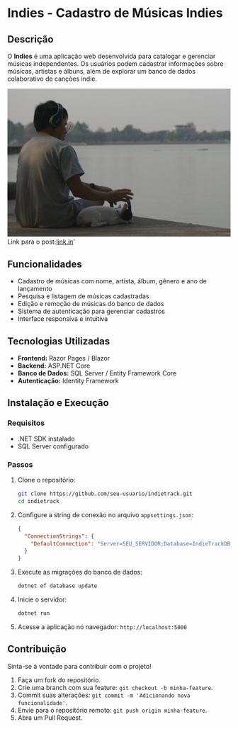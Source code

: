 # Indies - Cadastro de Músicas Indies

## Descrição
O **Indies** é uma aplicação web desenvolvida para catalogar e gerenciar músicas independentes. Os usuários podem cadastrar informações sobre músicas, artistas e álbuns, além de explorar um banco de dados colaborativo de canções indie.

![Texto alternativo](./Indies/wwwroot/img/indies.png)
Link para o post:[link.in](https://www.linkedin.com/feed/update/urn:li:activity:7307817725337198593/)'

## Funcionalidades
- Cadastro de músicas com nome, artista, álbum, gênero e ano de lançamento
- Pesquisa e listagem de músicas cadastradas
- Edição e remoção de músicas do banco de dados
- Sistema de autenticação para gerenciar cadastros
- Interface responsiva e intuitiva

## Tecnologias Utilizadas
- **Frontend:** Razor Pages / Blazor
- **Backend:** ASP.NET Core
- **Banco de Dados:** SQL Server / Entity Framework Core
- **Autenticação:** Identity Framework

## Instalação e Execução
### Requisitos
- .NET SDK instalado
- SQL Server configurado

### Passos
1. Clone o repositório:
   ```sh
   git clone https://github.com/seu-usuario/indietrack.git
   cd indietrack
   ```
2. Configure a string de conexão no arquivo `appsettings.json`:
   ```json
   {
     "ConnectionStrings": {
       "DefaultConnection": "Server=SEU_SERVIDOR;Database=IndieTrackDB;Trusted_Connection=True;"
     }
   }
   ```
3. Execute as migrações do banco de dados:
   ```sh
   dotnet ef database update
   ```
4. Inicie o servidor:
   ```sh
   dotnet run
   ```
5. Acesse a aplicação no navegador: `http://localhost:5000`

## Contribuição
Sinta-se à vontade para contribuir com o projeto!
1. Faça um fork do repositório.
2. Crie uma branch com sua feature: `git checkout -b minha-feature`.
3. Commit suas alterações: `git commit -m 'Adicionando nova funcionalidade'`.
4. Envie para o repositório remoto: `git push origin minha-feature`.
5. Abra um Pull Request.


